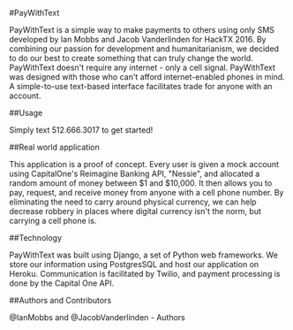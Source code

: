 #PayWithText

PayWithText is a simple way to make payments to others using only SMS developed by Ian Mobbs and Jacob Vanderlinden for HackTX 2016. By combining our passion for development and humanitarianism, we decided to do our best to create something that can truly change the world. PayWithText doesn't require any internet - only a cell signal. PayWithText was designed with those who can't afford internet-enabled phones in mind. A simple-to-use text-based interface facilitates trade for anyone with an account.

##Usage

Simply text 512.666.3017 to get started!

##Real world application

This application is a proof of concept. Every user is given a mock account using CapitalOne's Reimagine Banking API, "Nessie", and allocated a random amount of money between $1 and $10,000. It then allows you to pay, request, and receive money from anyone with a cell phone number. By eliminating the need to carry around physical currency, we can help decrease robbery in places where digital currency isn't the norm, but carrying a cell phone is.

##Technology

PayWithText was built using Django, a set of Python web frameworks. We store our information using PostgresSQL and host our application on Heroku. Communication is facilitated by Twilio, and payment processing is done by the Capital One API.

##Authors and Contributors

@IanMobbs and @JacobVanderlinden - Authors